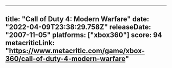 
---
title: "Call of Duty 4: Modern Warfare"
date: "2022-04-09T23:38:29.758Z"
releaseDate: "2007-11-05"
platforms: ["xbox360"]
score: 94
metacriticLink: "https://www.metacritic.com/game/xbox-360/call-of-duty-4-modern-warfare"
---

